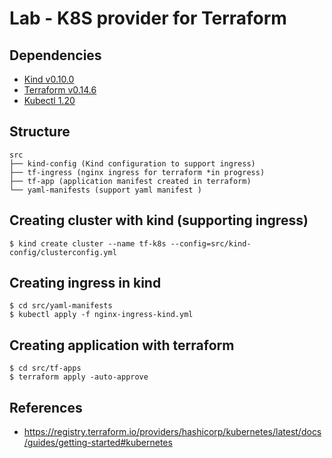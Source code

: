 # Lab - K8S provider for Terraform

## Dependencies

- [Kind v0.10.0](https://kind.sigs.k8s.io/docs/user/quick-start/)
- [Terraform v0.14.6](https://www.terraform.io/downloads.html)
- [Kubectl 1.20](https://kubernetes.io/docs/tasks/tools/install-kubectl/)

## Structure

```
src
├── kind-config (Kind configuration to support ingress)
├── tf-ingress (nginx ingress for terraform *in progress)
├── tf-app (application manifest created in terraform)
└── yaml-manifests (support yaml manifest )
```

## Creating cluster with kind (supporting ingress)

```
$ kind create cluster --name tf-k8s --config=src/kind-config/clusterconfig.yml 
```

## Creating ingress in kind

```
$ cd src/yaml-manifests
$ kubectl apply -f nginx-ingress-kind.yml 
```

## Creating application with terraform

```
$ cd src/tf-apps
$ terraform apply -auto-approve
```


## References

- https://registry.terraform.io/providers/hashicorp/kubernetes/latest/docs/guides/getting-started#kubernetes

